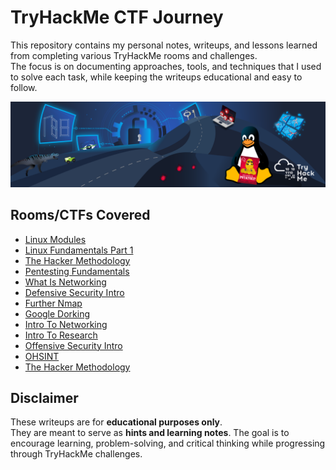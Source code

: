 # TryHackMe CTF Journey

This repository contains my personal notes, writeups, and lessons learned from completing various TryHackMe rooms and challenges.  
The focus is on documenting approaches, tools, and techniques that I used to solve each task, while keeping the writeups educational and easy to follow.  

![TryHackMe](./tryhackme.png)

## Rooms/CTFs Covered
- [Linux Modules](./linux-modules.md)
- [Linux Fundamentals Part 1](./linux-fundamentals-part-1.md)
- [The Hacker Methodology](./the-hacker-methodology.md)
- [Pentesting Fundamentals](./pentesting-fundamentals.md)
- [What Is Networking](./whatisnetworking.md)
- [Defensive Security Intro](./defensive-security-intro.md)
- [Further Nmap](./further-nmap.md)
- [Google Dorking](./google-dorking.md)
- [Intro To Networking](./intro-to-networking.md)
- [Intro To Research](./intro-to-research.md)
- [Offensive Security Intro](./offensive-security-intro.md)
- [OHSINT](./ohsint.md)
- [The Hacker Methodology](./the-hacker-methodology.md)

## Disclaimer
These writeups are for **educational purposes only**.  
They are meant to serve as **hints and learning notes**. The goal is to encourage learning, problem-solving, and critical thinking while progressing through TryHackMe challenges.  
